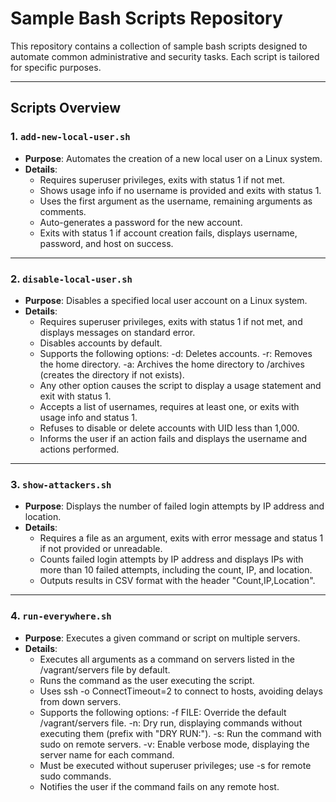 # Sample Bash Scripts Repository

This repository contains a collection of sample bash scripts designed to automate common administrative and security tasks. Each script is tailored for specific purposes.

---

## **Scripts Overview**

### 1. `add-new-local-user.sh`
- **Purpose**: Automates the creation of a new local user on a Linux system.
- **Details**:
   - Requires superuser privileges, exits with status 1 if not met.
   - Shows usage info if no username is provided and exits with status 1.
   - Uses the first argument as the username, remaining arguments as comments.
   - Auto-generates a password for the new account.
   - Exits with status 1 if account creation fails, displays username, password, and host on success.



---

### 2. `disable-local-user.sh`
- **Purpose**: Disables a specified local user account on a Linux system.
- **Details**:
   - Requires superuser privileges, exits with status 1 if not met, and displays messages on standard error.
   - Disables accounts by default.
   - Supports the following options:
        -d: Deletes accounts.
        -r: Removes the home directory.
        -a: Archives the home directory to /archives (creates the directory if not exists).
   - Any other option causes the script to display a usage statement and exit with status 1.
   - Accepts a list of usernames, requires at least one, or exits with usage info and status 1.
   - Refuses to disable or delete accounts with UID less than 1,000.
   - Informs the user if an action fails and displays the username and actions performed.

---

### 3. `show-attackers.sh`
- **Purpose**: Displays the number of failed login attempts by IP address and location.
- **Details**:
  - Requires a file as an argument, exits with error message and status 1 if not provided or unreadable.
  - Counts failed login attempts by IP address and displays IPs with more than 10 failed attempts, including the count, IP, and location.
  - Outputs results in CSV format with the header "Count,IP,Location".

---

### 4. `run-everywhere.sh`
- **Purpose**: Executes a given command or script on multiple servers.
- **Details**:
  - Executes all arguments as a command on servers listed in the /vagrant/servers file by default.
  - Runs the command as the user executing the script.
  - Uses ssh -o ConnectTimeout=2 to connect to hosts, avoiding delays from down servers.
  - Supports the following options:
        -f FILE: Override the default /vagrant/servers file.
        -n: Dry run, displaying commands without executing them (prefix with "DRY RUN:").
        -s: Run the command with sudo on remote servers.
        -v: Enable verbose mode, displaying the server name for each command.
  - Must be executed without superuser privileges; use -s for remote sudo commands.
  - Notifies the user if the command fails on any remote host.


